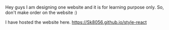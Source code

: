 Hey guys I am designing one website and it is for learning purpose only. So, don't make order on the website :)

I have hosted the website here.
https://Sk8056.github.io/style-react
